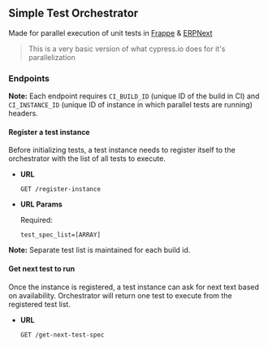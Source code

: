 ## Simple Test Orchestrator
Made for parallel execution of unit tests in [Frappe](https://github.com/frappe/frappe) & [ERPNext](https://gihub.com/frappe/erpnext)

> This is a very basic version of what cypress.io does for it's parallelization


### Endpoints

**Note:** Each endpoint requires `CI_BUILD_ID` (unique ID of the build in CI) and `CI_INSTANCE_ID` (unique ID of instance in which parallel tests are running) headers.  

#### Register a test instance

Before initializing tests, a test instance needs to register itself to the orchestrator with the list of all tests to execute.
* **URL**

  ```url
  GET /register-instance
  ```
* **URL Params**

  Required:
  ```
  test_spec_list=[ARRAY]
  ```
 **Note:** Separate test list is maintained for each build id.

#### Get next test to run
Once the instance is registered, a test instance can ask for next text based on availability. Orchestrator will return one test to execute from the registered test list.

* **URL**

  ```url
  GET /get-next-test-spec
  ```
